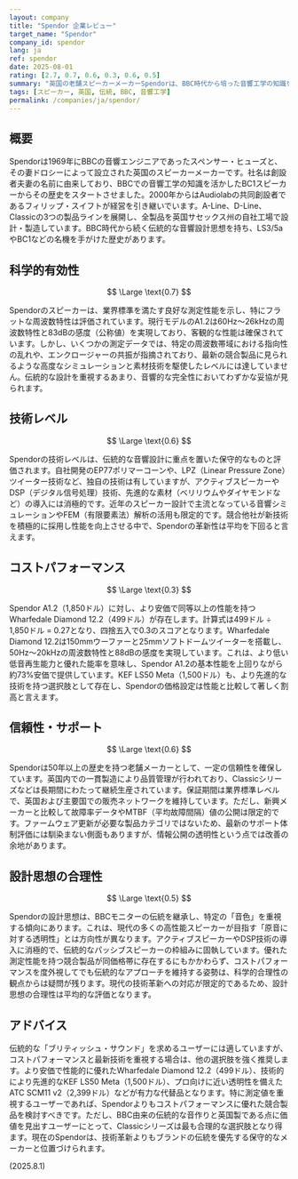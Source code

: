 ```yaml
---
layout: company
title: "Spendor 企業レビュー"
target_name: "Spendor"
company_id: spendor
lang: ja
ref: spendor
date: 2025-08-01
rating: [2.7, 0.7, 0.6, 0.3, 0.6, 0.5]
summary: "英国の老舗スピーカーメーカーSpendorは、BBC時代から培った音響工学の知識を基盤とし、自社設計ドライバーと英国内製造にこだわる伝統的企業です。測定性能は良好ながら最新技術への対応は限定的で、コストパフォーマンスは同等以上の機能を持つ競合製品と比較して劣位にあります。"
tags: [スピーカー, 英国, 伝統, BBC, 音響工学]
permalink: /companies/ja/spendor/
---
```


## 概要

Spendorは1969年にBBCの音響エンジニアであったスペンサー・ヒューズと、その妻ドロシーによって設立された英国のスピーカーメーカーです。社名は創設者夫妻の名前に由来しており、BBCでの音響工学の知識を活かしたBC1スピーカーからその歴史をスタートさせました。2000年からはAudiolabの共同創設者であるフィリップ・スイフトが経営を引き継いでいます。A-Line、D-Line、Classicの3つの製品ラインを展開し、全製品を英国サセックス州の自社工場で設計・製造しています。BBC時代から続く伝統的な音響設計思想を持ち、LS3/5aやBC1などの名機を手がけた歴史があります。

## 科学的有効性

$$ \Large \text{0.7} $$

Spendorのスピーカーは、業界標準を満たす良好な測定性能を示し、特にフラットな周波数特性は評価されています。現行モデルのA1.2は60Hz〜26kHzの周波数特性と83dBの感度（公称値）を実現しており、客観的な性能は確保されています。しかし、いくつかの測定データでは、特定の周波数帯域における指向性の乱れや、エンクロージャーの共振が指摘されており、最新の競合製品に見られるような高度なシミュレーションと素材技術を駆使したレベルには達していません。伝統的な設計を重視するあまり、音響的な完全性においてわずかな妥協が見られます。

## 技術レベル

$$ \Large \text{0.6} $$

Spendorの技術レベルは、伝統的な音響設計に重点を置いた保守的なものと評価されます。自社開発のEP77ポリマーコーンや、LPZ（Linear Pressure Zone）ツイーター技術など、独自の技術は有していますが、アクティブスピーカーやDSP（デジタル信号処理）技術、先進的な素材（ベリリウムやダイヤモンドなど）の導入には消極的です。近年のスピーカー設計で主流となっている音響シミュレーションやFEM（有限要素法）解析の活用も限定的です。競合他社が新技術を積極的に採用し性能を向上させる中で、Spendorの革新性は平均を下回ると言えます。

## コストパフォーマンス

$$ \Large \text{0.3} $$

Spendor A1.2（1,850ドル）に対し、より安価で同等以上の性能を持つWharfedale Diamond 12.2（499ドル）が存在します。計算式は499ドル ÷ 1,850ドル = 0.27となり、四捨五入で0.3のスコアとなります。Wharfedale Diamond 12.2は150mmウーファーと25mmソフトドームツイーターを搭載し、50Hz〜20kHzの周波数特性と88dBの感度を実現しています。これは、より低い低音再生能力と優れた能率を意味し、Spendor A1.2の基本性能を上回りながら約73%安価で提供しています。KEF LS50 Meta（1,500ドル）も、より先進的な技術を持つ選択肢として存在し、Spendorの価格設定は性能と比較して著しく割高と言えます。

## 信頼性・サポート

$$ \Large \text{0.6} $$

Spendorは50年以上の歴史を持つ老舗メーカーとして、一定の信頼性を確保しています。英国内での一貫製造により品質管理が行われており、Classicシリーズなどは長期間にわたって継続生産されています。保証期間は業界標準レベルで、英国および主要国での販売ネットワークを維持しています。ただし、新興メーカーと比較して故障率データやMTBF（平均故障間隔）値の公開は限定的です。ファームウェア更新が必要な製品カテゴリではないため、最新のサポート体制評価には馴染まない側面もありますが、情報公開の透明性という点では改善の余地があります。

## 設計思想の合理性

$$ \Large \text{0.5} $$

Spendorの設計思想は、BBCモニターの伝統を継承し、特定の「音色」を重視する傾向にあります。これは、現代の多くの高性能スピーカーが目指す「原音に対する透明性」とは方向性が異なります。アクティブスピーカーやDSP技術の導入に消極的で、伝統的なパッシブスピーカーの枠組みに固執しています。優れた測定性能を持つ競合製品が同価格帯に存在するにもかかわらず、コストパフォーマンスを度外視してでも伝統的なアプローチを維持する姿勢は、科学的合理性の観点からは疑問が残ります。現代の技術革新への対応が限定的であるため、設計思想の合理性は平均的な評価となります。

## アドバイス

伝統的な「ブリティッシュ・サウンド」を求めるユーザーには適していますが、コストパフォーマンスと最新技術を重視する場合は、他の選択肢を強く推奨します。より安価で性能的に優れたWharfedale Diamond 12.2（499ドル）、技術的により先進的なKEF LS50 Meta（1,500ドル）、プロ向けに近い透明性を備えたATC SCM11 v2（2,399ドル）などが有力な代替品となります。特に測定値を重視するユーザーであれば、Spendorよりもコストパフォーマンスに優れた競合製品を検討すべきです。ただし、BBC由来の伝統的な音作りと英国製である点に価値を見出すユーザーにとって、Classicシリーズは最も合理的な選択肢となり得ます。現在のSpendorは、技術革新よりもブランドの伝統を優先する保守的なメーカーと位置づけられます。

(2025.8.1)
